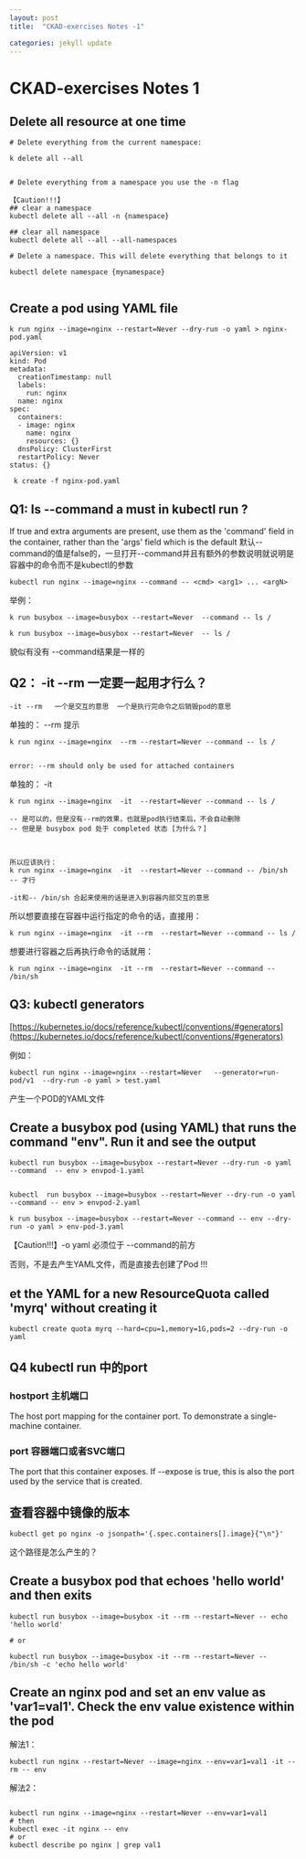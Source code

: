 ```yaml
---
layout: post
title:  "CKAD-exercises Notes -1"

categories: jekyll update
---
```


# CKAD-exercises Notes 1


## Delete all resource at one time 


```
# Delete everything from the current namespace:

k delete all --all


# Delete everything from a namespace you use the -n flag 

【Caution!!!】
## clear a namespace
kubectl delete all --all -n {namespace}

## clear all namespace
kubectl delete all --all --all-namespaces

# Delete a namespace. This will delete everything that belongs to it

kubectl delete namespace {mynamespace}


```

## Create a pod using YAML file

```
k run nginx --image=nginx --restart=Never --dry-run -o yaml > nginx-pod.yaml
```


```
apiVersion: v1
kind: Pod
metadata:
  creationTimestamp: null
  labels:
    run: nginx
  name: nginx
spec:
  containers:
  - image: nginx
    name: nginx
    resources: {}
  dnsPolicy: ClusterFirst
  restartPolicy: Never
status: {}

```


```
 k create -f nginx-pod.yaml
```

##  Q1: Is  --command a must in kubectl run ?

If true and extra arguments are present, use them as the 'command' field in the container, rather than the 'args' field which is the default
默认--command的值是false的，一旦打开--command并且有额外的参数说明就说明是 容器中的命令而不是kubectl的参数

```
kubectl run nginx --image=nginx --command -- <cmd> <arg1> ... <argN>
```

举例：

```
k run busybox --image=busybox --restart=Never  --command -- ls /
```


```
k run busybox --image=busybox --restart=Never  -- ls /
```
貌似有没有 --command结果是一样的

## Q2： -it --rm   一定要一起用才行么？
```
-it --rm   一个是交互的意思  一个是执行完命令之后销毁pod的意思
```
单独的： --rm 提示

```
k run nginx --image=nginx  --rm --restart=Never --command -- ls /


error: --rm should only be used for attached containers

```

单独的： -it


```
k run nginx --image=nginx  -it  --restart=Never --command -- ls /  

-- 是可以的，但是没有--rm的效果，也就是pod执行结束后，不会自动删除
-- 但是是 busybox pod 处于 completed 状态 [为什么？]



所以应该执行：
k run nginx --image=nginx  -it  --restart=Never --command -- /bin/sh
-- 才行

-it和-- /bin/sh 合起来使用的话是进入到容器内部交互的意思

```
所以想要直接在容器中运行指定的命令的话，直接用：

```
k run nginx --image=nginx  -it --rm  --restart=Never --command -- ls / 
```
想要进行容器之后再执行命令的话就用：

```
k run nginx --image=nginx  -it --rm  --restart=Never --command -- /bin/sh
```


## Q3: kubectl generators

[https://kubernetes.io/docs/reference/kubectl/conventions/#generators](https://kubernetes.io/docs/reference/kubectl/conventions/#generators)

例如：

```
kubectl run nginx --image=nginx --restart=Never   --generator=run-pod/v1  --dry-run -o yaml > test.yaml
```
产生一个POD的YAML文件


## Create a busybox pod (using YAML) that runs the command "env". Run it and see the output


```
kubectl run busybox --image=busybox --restart=Never --dry-run -o yaml --command  -- env > envpod-1.yaml


kubectl  run busybox --image=busybox --restart=Never --dry-run -o yaml --command -- env > envpod-2.yaml

```



```
k run busybox --image=busybox --restart=Never --command -- env --dry-run -o yaml > env-pod-3.yaml
```
【Caution!!!】-o yaml 必须位于 --command的前方

否则，不是去产生YAML文件，而是直接去创建了Pod !!!


## et the YAML for a new ResourceQuota called 'myrq' without creating it


```
kubectl create quota myrq --hard=cpu=1,memory=1G,pods=2 --dry-run -o yaml
```


## Q4 kubectl run 中的port

### hostport 主机端口

The host port mapping for the container port. To demonstrate a single-machine container.

### port   容器端口或者SVC端口
The port that this container exposes. If --expose is true, this is also the port used by the service that is created.


## 查看容器中镜像的版本

```
kubectl get po nginx -o jsonpath='{.spec.containers[].image}{"\n"}'
```
这个路径是怎么产生的？




## Create a busybox pod that echoes 'hello world' and then exits

```
kubectl run busybox --image=busybox -it --rm --restart=Never -- echo 'hello world'

# or

kubectl run busybox --image=busybox -it --rm --restart=Never -- /bin/sh -c 'echo hello world'

```

## Create an nginx pod and set an env value as 'var1=val1'. Check the env value existence within the pod


解法1：

```
kubectl run nginx --restart=Never --image=nginx --env=var1=val1 -it --rm -- env
```



解法2：
```

kubectl run nginx --image=nginx --restart=Never --env=var1=val1
# then
kubectl exec -it nginx -- env
# or
kubectl describe po nginx | grep val1
```

